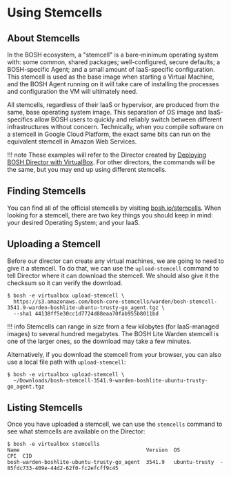 # Using Stemcells

## About Stemcells

In the BOSH ecosystem, a "stemcell" is a bare-minimum operating system with: some common, shared packages; well-configured, secure defaults; a BOSH-specific Agent; and a small amount of IaaS-specific configuration. This stemcell is used as the base image when starting a Virtual Machine, and the BOSH Agent running on it will take care of installing the processes and configuration the VM will ultimately need.

All stemcells, regardless of their IaaS or hypervisor, are produced from the same, base operating system image. This separation of OS image and IaaS-specifics allow BOSH users to quickly and reliably switch between different infrastructures without concern. Technically, when you compile software on a stemcell in Google Cloud Platform, the exact same bits can run on the equivalent stemcell in Amazon Web Services.

!!! note
    These examples will refer to the Director created by [Deploying BOSH Director with VirtualBox](../../bosh-deployment/guide/virtualbox/installation.md). For other directors, the commands will be the same, but you may end up using different stemcells.


## Finding Stemcells

You can find all of the official stemcells by visiting [bosh.io/stemcells](https://bosh.io/stemcells). When looking for a stemcell, there are two key things you should keep in mind: your desired Operating System; and your IaaS.


## Uploading a Stemcell

Before our director can create any virtual machines, we are going to need to give it a stemcell. To do that, we can use the `upload-stemcell` command to tell Director where it can download the stemcell. We should also give it the checksum so it can verify the download.

```shell
$ bosh -e virtualbox upload-stemcell \
  https://s3.amazonaws.com/bosh-core-stemcells/warden/bosh-stemcell-3541.9-warden-boshlite-ubuntu-trusty-go_agent.tgz \
  --sha1 44138ff5e30cc1d7724d88eaa70fab955b8011bd
```

!!! info
    Stemcells can range in size from a few kilobytes (for IaaS-managed images) to several hundred megabytes. The BOSH Lite Warden stemcell is one of the larger ones, so the download may take a few minutes.

Alternatively, if you download the stemcell from your browser, you can also use a local file path with `upload-stemcell`:

```shell
$ bosh -e virtualbox upload-stemcell \
  ~/Downloads/bosh-stemcell-3541.9-warden-boshlite-ubuntu-trusty-go_agent.tgz
```


## Listing Stemcells

Once you have uploaded a stemcell, we can use the `stemcells` command to see what stemcells are available on the Director:

```shell
$ bosh -e virtualbox stemcells
Name                                         Version  OS             CPI  CID  
bosh-warden-boshlite-ubuntu-trusty-go_agent  3541.9   ubuntu-trusty  -    85fdc733-409e-44d2-62f0-fc2efcff9c45  
```
